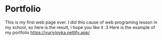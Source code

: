 # Portfolio
This is my first web page ever. I did this cause of web programing lesson in my school, so here is the result, i hope you like it :3
Here is the example of my portfolio https://yuriyloyka.netlify.app/
